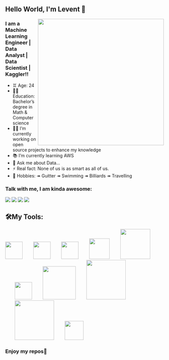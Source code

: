 ## Hello World, I'm Levent 👋


<img src=https://media.giphy.com/media/3oKIPEqDGUULpEU0aQ/giphy.gif width="400" height="400" align="right">

### I am a Machine Learning Engineer | Data Analyst | Data Scientist | Kaggler!!
- ♊️ Age: 24
- 👨‍🎓 Education: Bachelor’s degree in Math & Computer science
- 👨‍💻 I’m currently working on open source projects to enhance my knowledge
- 📚 I’m currently learning AWS
- 💬 Ask me about Data...
- ⚡ Real fact: None of us is as smart as all of us.
- 🎯 Hobbies: ↠ Guitter ↠ Swimming ↠ Billiards ↠ Travelling
### Talk with me, I am kinda awesome:
<p float="left">
<a href="mailto:leventoz997@gmail.com"><img src="https://img.shields.io/badge/Gmail-D14836?style=for-the-badge&logo=gmail&logoColor=white" /></a>
<a href="https://www.linkedin.com/in/levent-ozdemir/"><img src="https://img.shields.io/badge/LinkedIn-0077B5?style=for-the-badge&logo=linkedin&logoColor=white" /></a>
<a href="https://www.kaggle.com/leventoz"><img src="https://img.shields.io/badge/Kaggle-20BEFF?style=for-the-badge&logo=Kaggle&logoColor=white" /></a>
<a href="https://leventozdemir.medium.com/"><img src="https://img.shields.io/badge/Medium-12100E?style=for-the-badge&logo=medium&logoColor=white" /></a>
</p>

## 🛠My Tools:
<p float="left">
<img src="https://img.icons8.com/color/144/000000/python--v2.png" width="55" hight="75">
<img src="https://img.icons8.com/nolan/128/sql.png" width="55" hight="65"   style="margin-left: 30"/>
<img src="https://cdn.icon-icons.com/icons2/2407/PNG/512/aws_icon_146074.png" width="55" hight="75" style="margin-left: 30">
<img src="https://cdn.icon-icons.com/icons2/2699/PNG/512/apache_spark_logo_icon_170561.png" width="65" hight="75" style="margin-left: 30">
<img src="https://www.lintao-dashboards.com/wp-content/uploads/2015/10/tableau.png" width="95" hight="75" style="margin-left: 30">
<img src="https://www.bconcepts.pt/wp-content/uploads/2019/04/PowerBI-Logo.png" width="55" hight="75" style="margin-left: 30">
<img src="https://upload.wikimedia.org/wikipedia/commons/0/05/Scikit_learn_logo_small.svg" width="105" hight="75" style="margin-left: 30">
<img src="https://upload.wikimedia.org/wikipedia/commons/3/31/NumPy_logo_2020.svg" width="125" hight="75" style="margin-left: 30">
<img src="https://upload.wikimedia.org/wikipedia/commons/e/ed/Pandas_logo.svg" width="125" hight="75" style="margin-left: 30">
<img src="https://upload.wikimedia.org/wikipedia/commons/0/01/Created_with_Matplotlib-logo.svg" width="60" hight="75" style="margin-left: 30">
</p>

### Enjoy my repos🦾
